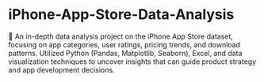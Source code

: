 # iPhone-App-Store-Data-Analysis
📱 An in-depth data analysis project on the iPhone App Store dataset, focusing on app categories, user ratings, pricing trends, and download patterns. Utilized Python (Pandas, Matplotlib, Seaborn), Excel, and data visualization techniques to uncover insights that can guide product strategy and app development decisions.
